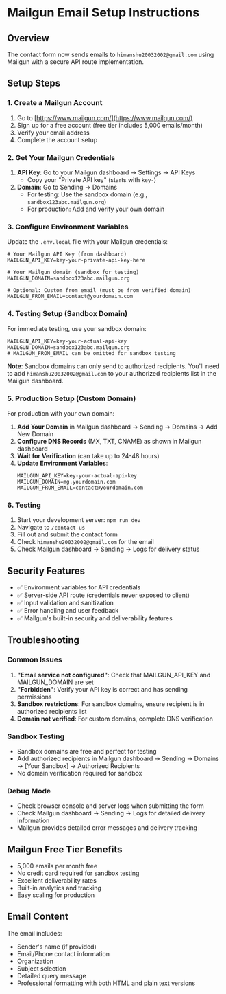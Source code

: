 # Mailgun Email Setup Instructions

## Overview

The contact form now sends emails to `himanshu20032002@gmail.com` using Mailgun with a secure API route implementation.

## Setup Steps

### 1. Create a Mailgun Account

1. Go to [https://www.mailgun.com/](https://www.mailgun.com/)
2. Sign up for a free account (free tier includes 5,000 emails/month)
3. Verify your email address
4. Complete the account setup

### 2. Get Your Mailgun Credentials

1. **API Key**: Go to your Mailgun dashboard → Settings → API Keys
   - Copy your "Private API key" (starts with `key-`)
2. **Domain**: Go to Sending → Domains
   - For testing: Use the sandbox domain (e.g., `sandbox123abc.mailgun.org`)
   - For production: Add and verify your own domain

### 3. Configure Environment Variables

Update the `.env.local` file with your Mailgun credentials:

```env
# Your Mailgun API Key (from dashboard)
MAILGUN_API_KEY=key-your-private-api-key-here

# Your Mailgun domain (sandbox for testing)
MAILGUN_DOMAIN=sandbox123abc.mailgun.org

# Optional: Custom from email (must be from verified domain)
MAILGUN_FROM_EMAIL=contact@yourdomain.com
```

### 4. Testing Setup (Sandbox Domain)

For immediate testing, use your sandbox domain:

```env
MAILGUN_API_KEY=key-your-actual-api-key
MAILGUN_DOMAIN=sandbox123abc.mailgun.org
# MAILGUN_FROM_EMAIL can be omitted for sandbox testing
```

**Note**: Sandbox domains can only send to authorized recipients. You'll need to add `himanshu20032002@gmail.com` to your authorized recipients list in the Mailgun dashboard.

### 5. Production Setup (Custom Domain)

For production with your own domain:

1. **Add Your Domain** in Mailgun dashboard → Sending → Domains → Add New Domain
2. **Configure DNS Records** (MX, TXT, CNAME) as shown in Mailgun dashboard
3. **Wait for Verification** (can take up to 24-48 hours)
4. **Update Environment Variables**:
   ```env
   MAILGUN_API_KEY=key-your-actual-api-key
   MAILGUN_DOMAIN=mg.yourdomain.com
   MAILGUN_FROM_EMAIL=contact@yourdomain.com
   ```

### 6. Testing

1. Start your development server: `npm run dev`
2. Navigate to `/contact-us`
3. Fill out and submit the contact form
4. Check `himanshu20032002@gmail.com` for the email
5. Check Mailgun dashboard → Sending → Logs for delivery status

## Security Features

- ✅ Environment variables for API credentials
- ✅ Server-side API route (credentials never exposed to client)
- ✅ Input validation and sanitization
- ✅ Error handling and user feedback
- ✅ Mailgun's built-in security and deliverability features

## Troubleshooting

### Common Issues

1. **"Email service not configured"**: Check that MAILGUN_API_KEY and MAILGUN_DOMAIN are set
2. **"Forbidden"**: Verify your API key is correct and has sending permissions
3. **Sandbox restrictions**: For sandbox domains, ensure recipient is in authorized recipients list
4. **Domain not verified**: For custom domains, complete DNS verification

### Sandbox Testing

- Sandbox domains are free and perfect for testing
- Add authorized recipients in Mailgun dashboard → Sending → Domains → [Your Sandbox] → Authorized Recipients
- No domain verification required for sandbox

### Debug Mode

- Check browser console and server logs when submitting the form
- Check Mailgun dashboard → Sending → Logs for detailed delivery information
- Mailgun provides detailed error messages and delivery tracking

## Mailgun Free Tier Benefits

- 5,000 emails per month free
- No credit card required for sandbox testing
- Excellent deliverability rates
- Built-in analytics and tracking
- Easy scaling for production

## Email Content

The email includes:

- Sender's name (if provided)
- Email/Phone contact information
- Organization
- Subject selection
- Detailed query message
- Professional formatting with both HTML and plain text versions
